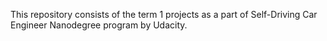 This repository consists of the term 1 projects as a part of Self-Driving Car Engineer Nanodegree program by Udacity.
